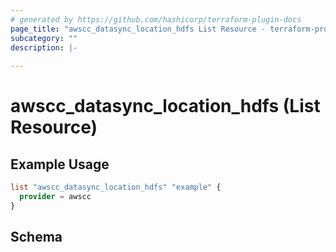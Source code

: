 ```yaml
---
# generated by https://github.com/hashicorp/terraform-plugin-docs
page_title: "awscc_datasync_location_hdfs List Resource - terraform-provider-awscc"
subcategory: ""
description: |-
  
---
```


# awscc_datasync_location_hdfs (List Resource)



## Example Usage

```terraform
list "awscc_datasync_location_hdfs" "example" {
  provider = awscc
}
```

<!-- schema generated by tfplugindocs -->
## Schema
